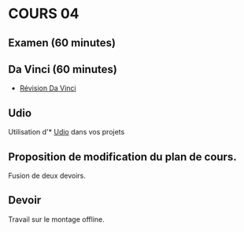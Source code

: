 
# COURS 04 

## Examen (60 minutes)

## Da Vinci (60 minutes)
* [Révision Da Vinci](Da_Vinci)

## Udio
Utilisation d'* [Udio](Udio) dans vos projets

## Proposition de modification du plan de cours. 
Fusion de deux devoirs. 

## Devoir
Travail sur le montage offline. 


